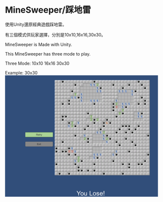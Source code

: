 # MineSweeper/踩地雷

使用Unity還原經典遊戲踩地雷。

有三個模式供玩家選擇，分別是10x10,16x16,30x30。

MineSweeper is Made with Unity.

This MineSweeper has three mode to play.

Three Mode:
10x10
16x16
30x30

Example: 30x30
<img src="https://raw.githubusercontent.com/tsen1220/UnityMineSweeper/master/IMG/introduction.jpg">